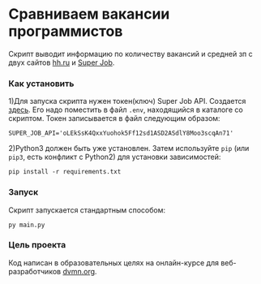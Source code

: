 # Сравниваем вакансии программистов

Скрипт выводит информацию по количеству вакансий и средней зп с двух сайтов [hh.ru](https://hh.ru) и [Super Job](https://superjob.ru).

### Как установить

1)Для запуска скрипта нужен токен(ключ) Super Job API. Создается [здесь](https://api.superjob.ru/).
Его надо поместить в файл ` .env `, находящийся в каталоге со скриптом. Токен записывается в файл следующим образом:
```
SUPER_JOB_API='oLEkSsK4QxxYuohok5Ff12sd1ASD2ASdlY8Moo3scqAn71'
```
2)Python3 должен быть уже установлен. 
Затем используйте `pip` (или `pip3`, есть конфликт с Python2) для установки зависимостей:
```
pip install -r requirements.txt
```

### Запуск

Скрипт запускается стандартным способом:

```
py main.py
```

### Цель проекта

Код написан в образовательных целях на онлайн-курсе для веб-разработчиков [dvmn.org](https://dvmn.org/).
